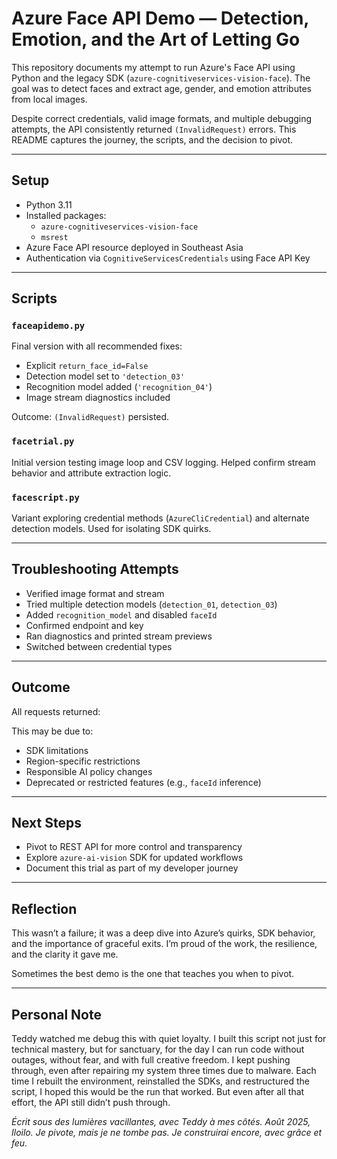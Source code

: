 # Azure Face API Demo — Detection, Emotion, and the Art of Letting Go

This repository documents my attempt to run Azure's Face API using Python and the legacy SDK (`azure-cognitiveservices-vision-face`). The goal was to detect faces and extract age, gender, and emotion attributes from local images.

Despite correct credentials, valid image formats, and multiple debugging attempts, the API consistently returned `(InvalidRequest)` errors. This README captures the journey, the scripts, and the decision to pivot.

---

## Setup

- Python 3.11
- Installed packages:
  - `azure-cognitiveservices-vision-face`
  - `msrest`
- Azure Face API resource deployed in Southeast Asia
- Authentication via `CognitiveServicesCredentials` using Face API Key

---

## Scripts

### `faceapidemo.py`
Final version with all recommended fixes:
- Explicit `return_face_id=False`
- Detection model set to `'detection_03'`
- Recognition model added (`'recognition_04'`)
- Image stream diagnostics included

Outcome: `(InvalidRequest)` persisted.

### `facetrial.py`
Initial version testing image loop and CSV logging. Helped confirm stream behavior and attribute extraction logic.

### `facescript.py`
Variant exploring credential methods (`AzureCliCredential`) and alternate detection models. Used for isolating SDK quirks.

---

## Troubleshooting Attempts

- Verified image format and stream
- Tried multiple detection models (`detection_01`, `detection_03`)
- Added `recognition_model` and disabled `faceId`
- Confirmed endpoint and key
- Ran diagnostics and printed stream previews
- Switched between credential types

---

## Outcome

All requests returned:


This may be due to:
- SDK limitations
- Region-specific restrictions
- Responsible AI policy changes
- Deprecated or restricted features (e.g., `faceId` inference)

---

## Next Steps

- Pivot to REST API for more control and transparency
- Explore `azure-ai-vision` SDK for updated workflows
- Document this trial as part of my developer journey

---

## Reflection

This wasn’t a failure; it was a deep dive into Azure’s quirks, SDK behavior, and the importance of graceful exits. I’m proud of the work, the resilience, and the clarity it gave me.

Sometimes the best demo is the one that teaches you when to pivot.

---

## Personal Note


Teddy watched me debug this with quiet loyalty. I built this script not just for technical mastery, but for sanctuary, for the day I can run code without outages, without fear, and with full creative freedom.
I kept pushing through, even after repairing my system three times due to malware. Each time I rebuilt the environment, reinstalled the SDKs, and restructured the script, I hoped this would be the run that worked. But even after all that effort, the API still didn’t push through.

*Écrit sous des lumières vacillantes, avec Teddy à mes côtés. Août 2025, Iloilo.*
*Je pivote, mais je ne tombe pas. Je construirai encore, avec grâce et feu.*
